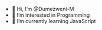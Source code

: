 - 👋 Hi, I’m @Dumezweni-M
- 👀 I’m interested in Programming
- 🌱 I’m currently learning JavaScript

<!---
Dumezweni-M/Dumezweni-M is a ✨ special ✨ repository because its `README.md` (this file) appears on your GitHub profile.
You can click the Preview link to take a look at your changes.
--->
